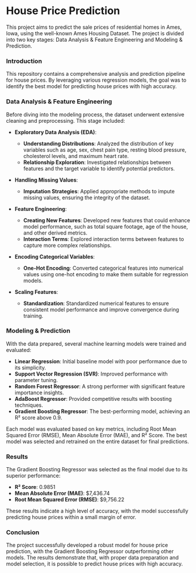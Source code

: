 # House Price Prediction

This project aims to predict the sale prices of residential homes in Ames, Iowa, using the well-known Ames Housing Dataset. The project is divided into two key stages: Data Analysis & Feature Engineering and Modeling & Prediction.


### Introduction

This repository contains a comprehensive analysis and prediction pipeline for house prices. By leveraging various regression models, the goal was to identify the best model for predicting house prices with high accuracy.

### Data Analysis & Feature Engineering

Before diving into the modeling process, the dataset underwent extensive cleaning and preprocessing. This stage included:

- **Exploratory Data Analysis (EDA)**:
  - **Understanding Distributions**: Analyzed the distribution of key variables such as age, sex, chest pain type, resting blood pressure, cholesterol levels, and maximum heart rate.
  - **Relationship Exploration**: Investigated relationships between features and the target variable to identify potential predictors.

- **Handling Missing Values**:
  - **Imputation Strategies**: Applied appropriate methods to impute missing values, ensuring the integrity of the dataset.

- **Feature Engineering**:
  - **Creating New Features**: Developed new features that could enhance model performance, such as total square footage, age of the house, and other derived metrics.
  - **Interaction Terms**: Explored interaction terms between features to capture more complex relationships.

- **Encoding Categorical Variables**:
  - **One-Hot Encoding**: Converted categorical features into numerical values using one-hot encoding to make them suitable for regression models.

- **Scaling Features**:
  - **Standardization**: Standardized numerical features to ensure consistent model performance and improve convergence during training.



### Modeling & Prediction

With the data prepared, several machine learning models were trained and evaluated:

- **Linear Regression**: Initial baseline model with poor performance due to its simplicity.
- **Support Vector Regression (SVR)**: Improved performance with parameter tuning.
- **Random Forest Regressor**: A strong performer with significant feature importance insights.
- **AdaBoost Regressor**: Provided competitive results with boosting techniques.
- **Gradient Boosting Regressor**: The best-performing model, achieving an R² score above 0.9.

Each model was evaluated based on key metrics, including Root Mean Squared Error (RMSE), Mean Absolute Error (MAE), and R² Score. The best model was selected and retrained on the entire dataset for final predictions.

### Results

The Gradient Boosting Regressor was selected as the final model due to its superior performance:

- **R² Score**: 0.9851
- **Mean Absolute Error (MAE)**: \$7,436.74
- **Root Mean Squared Error (RMSE)**: \$9,756.22

These results indicate a high level of accuracy, with the model successfully predicting house prices within a small margin of error.

### Conclusion

The project successfully developed a robust model for house price prediction, with the Gradient Boosting Regressor outperforming other models. The results demonstrate that, with proper data preparation and model selection, it is possible to predict house prices with high accuracy.

